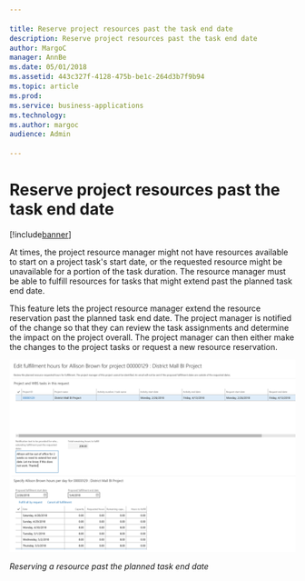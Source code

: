 ```yaml
---

title: Reserve project resources past the task end date
description: Reserve project resources past the task end date
author: MargoC
manager: AnnBe
ms.date: 05/01/2018
ms.assetid: 443c327f-4128-475b-be1c-264d3b7f9b94
ms.topic: article
ms.prod: 
ms.service: business-applications
ms.technology: 
ms.author: margoc
audience: Admin

---
```

#  Reserve project resources past the task end date




[!include[banner](../../includes/banner.md)]

At times, the project resource manager might not have resources available to
start on a project task's start date, or the requested resource might be
unavailable for a portion of the task duration. The resource manager must be
able to fulfill resources for tasks that might extend past the planned task end
date.

This feature lets the project resource manager extend the resource reservation
past the planned task end date. The project manager is notified of the change so
that they can review the task assignments and determine the impact on the
project overall. The project manager can then either make the changes to the
project tasks or request a new resource reservation.

![A screenshot demonstrating reserving a resource past the planned task end date ](media/reserve-project-resources-past-task-end-date-1.png "A screenshot demonstrating reserving a resource past the planned task end date ")
<!-- FO_ReservePastTaskDate_A.png -->


*Reserving a resource past the planned task end date*
